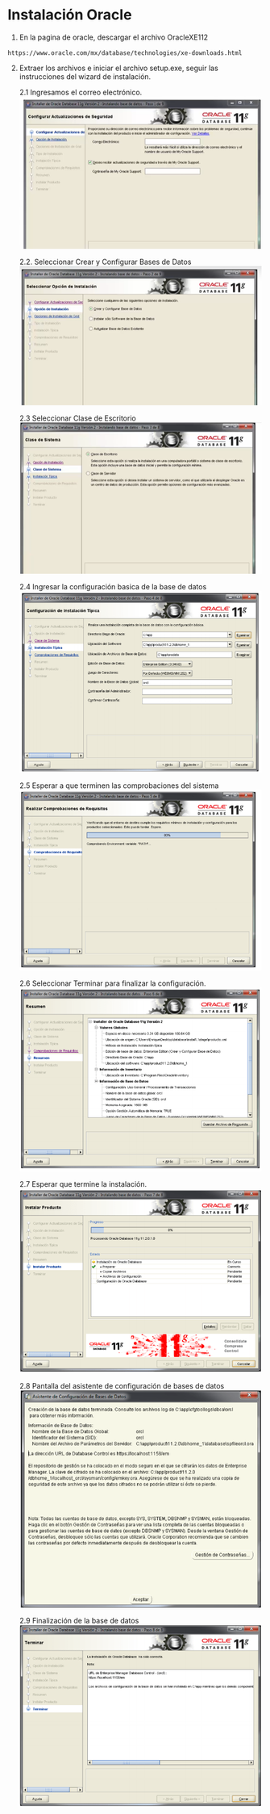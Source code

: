 # Instalación Oracle

1. En la pagina de oracle, descargar el archivo OracleXE112
 ```text
https://www.oracle.com/mx/database/technologies/xe-downloads.html
```

2. Extraer los archivos e iniciar el archivo setup.exe, seguir las instrucciones del wizard de instalación.

    2.1 Ingresamos el correo electrónico.
    ![](../../Resources/OracleDB/instalacion%20mail.png)
    
    2.2. Seleccionar Crear y Configurar Bases de Datos
      ![](../../Resources/OracleDB/config.png)
    
    2.3 Seleccionar Clase de Escritorio
    ![](../../Resources/OracleDB/clase.png)
    
    2.4 Ingresar la configuración basica de la base de datos
    ![](../../Resources/OracleDB/base.png)
    
    2.5 Esperar a que terminen las comprobaciones del sistema
    ![](../../Resources/OracleDB/compro.png)
    
    2.6 Seleccionar Terminar para finalizar la configuración.
    ![](../../Resources/OracleDB/finalizacion.png)
    
    2.7 Esperar que termine la instalación.
    ![](../../Resources/OracleDB/instalacion.png)
    
    2.8 Pantalla del asistente de configuración de bases de datos
    ![](../../Resources/OracleDB/configuraciondb.png)
    
    2.9 Finalización de la base de datos
    ![](../../Resources/OracleDB/fin.png)

